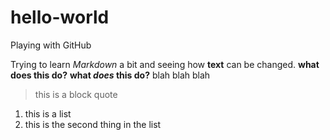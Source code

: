 # hello-world
Playing with GitHub

Trying to learn *Markdown* a bit and seeing how **text** can be changed.
__what does this do?__
__what *does* this do?__ blah blah blah

> this is a block quote

1. this is a list
2. this is the second thing in the list
